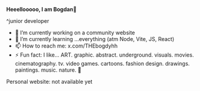 **Heeellooooo, I am Bogdan👋**

^junior developer

- 🔭 I’m currently working on a community website
- 🌱 I’m currently learning ...everything (atm Node, Vite, JS, React)
- 📫 How to reach me: x.com/THEbogdyhh
- ⚡ Fun fact: I like... ART. graphic. abstract. underground. visuals. movies. cinematography. tv. video games. cartoons. fashion design. drawings. paintings. music. nature. 👀


Personal website: not available yet



